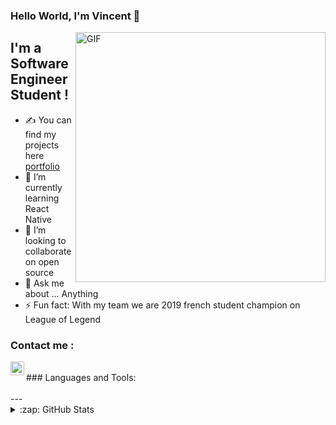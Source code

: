### Hello World, I'm Vincent 👋

 <img align="right" alt="GIF" src="https://miro.medium.com/max/2400/1*CgjvOHqRTMXw2i8m7Mdo0w.gif" height="400" />


## I'm a Software Engineer Student !
- ✍ You can find my projects here [portfolio]
- 🌱 I’m currently learning React Native
- 👯 I’m looking to collaborate on open source
- 💬 Ask me about ... Anything
- ⚡ Fun fact: With my team we are 2019 french student champion on League of Legend


### Contact me :
[<img align="left" alt="Vincent Bernet | LinkedIn" width="22px" src="https://cdn.jsdelivr.net/npm/simple-icons@v3/icons/linkedin.svg" />][linkedin]

<br />
### Languages and Tools:



<br />
<br />
---

<details>
  <summary>:zap: GitHub Stats</summary>

  <img align="left" alt="Vincent's GitHub Stats" src="https://github-readme-stats.vercel.app/api?username=VincentBernet&show_icons=true&hide_border=true" />

</details>




[portfolio]: https://github.com/VincentBernet?tab=repositories
[instagram]: https://linktr.ee/VincentBernet
[linkedin]: https://www.linkedin.com/in/vincent-bernet-028a64193/
